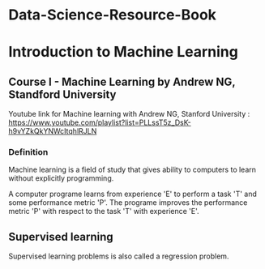 # Data-Science-Resource-Book

# Introduction to Machine Learning
## Course I - Machine Learning by Andrew NG, Standford University 
Youtube link for Machine learning with Andrew NG, Stanford University : https://www.youtube.com/playlist?list=PLLssT5z_DsK-h9vYZkQkYNWcItqhlRJLN

### Definition
Machine learning is a field of study that gives ability to computers to learn without explicitly programming.

A computer programe learns from experience 'E' to perform a task 'T' and some performance metric 'P'. The programe improves
the performance metric 'P' with respect to the task 'T' with experience 'E'. 

## Supervised learning
Supervised learning problems is also called a regression problem. 



